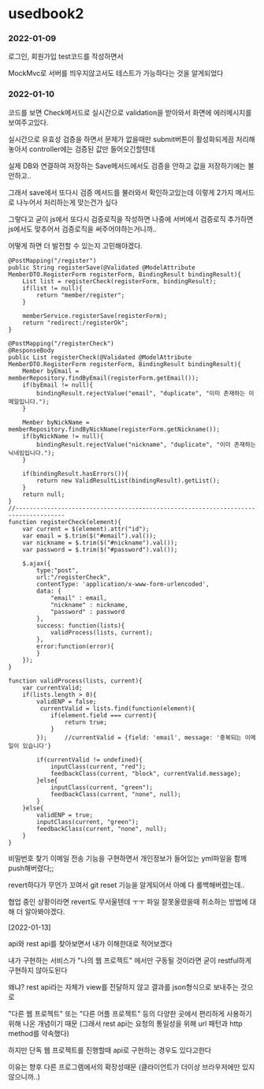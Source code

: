 # usedbook2

### 2022-01-09

로그인, 회원가입 test코드를 작성하면서 

MockMvc로 서버를 띄우지않고서도 테스트가 가능하다는 것을 알게되었다


### 2022-01-10

코드를 보면 Check메서드로 실시간으로 validation을 받아와서 화면에 에러메시지를 보여주고있다.

실시간으로 유효성 검증을 하면서 문제가 없을때만 submit버튼이 활성화되게끔 처리해놓아서 controller에는 검증된 값만 들어오긴할텐데 

실제 DB와 연결하여 저장하는 Save메서드에서도 검증을 안하고 값을 저장하기에는 불안하고.. 

그래서 save에서 또다시 검증 메서드를 불러와서 확인하고있는데 이렇게 2가지 메서드로 나누어서 처리하는게 맞는건가 싶다

그렇다고 굳이 js에서 또다시 검증로직을 작성하면 나중에 서버에서 검증로직 추가하면 js에서도 맞추어서 검증로직을 써주어야하는거니까.. 

어떻게 하면 더 발전할 수 있는지 고민해야겠다.



    @PostMapping("/register")
    public String registerSave(@Validated @ModelAttribute MemberDTO.RegisterForm registerForm, BindingResult bindingResult){
        List list = registerCheck(registerForm, bindingResult);
        if(list != null){
            return "member/register";
        }

        memberService.registerSave(registerForm);
        return "redirect:/registerOk";
    }

    @PostMapping("/registerCheck")
    @ResponseBody
    public List registerCheck(@Validated @ModelAttribute MemberDTO.RegisterForm registerForm, BindingResult bindingResult){
        Member byEmail = memberRepository.findByEmail(registerForm.getEmail());
        if(byEmail != null){
            bindingResult.rejectValue("email", "duplicate", "이미 존재하는 이메일입니다.");
        }

        Member byNickName = memberRepository.findByNickName(registerForm.getNickname());
        if(byNickName != null){
            bindingResult.rejectValue("nickname", "duplicate", "이미 존재하는 닉네임입니다.");
        }

        if(bindingResult.hasErrors()){
            return new ValidResultList(bindingResult).getList();
        }
        return null;
    }
    //------------------------------------------------------------------------------------
    function registerCheck(element){
        var current = $(element).attr("id");
        var email = $.trim($("#email").val());
        var nickname = $.trim($("#nickname").val());
        var password = $.trim($("#password").val());

        $.ajax({
            type:"post",
            url:"/registerCheck",
            contentType: 'application/x-www-form-urlencoded',
            data: {
                "email" : email,
                "nickname" : nickname,
                "password" : password
            },
            success: function(lists){
                validProcess(lists, current);
            },
            error:function(error){
            }
        });
    }

    function validProcess(lists, current){
        var currentValid;
        if(lists.length > 0){
            validENP = false;
             currentValid = lists.find(function(element){
                if(element.field === current){
                    return true;
                }
            });     //currentValid = {field: 'email', message: '중복되는 이메일이 있습니다'}

            if(currentValid != undefined){
                inputClass(current, "red");
                feedbackClass(current, "block", currentValid.message);
            }else{
                inputClass(current, "green");
                feedbackClass(current, "none", null);
            }
        }else{
            validENP = true;
            inputClass(current, "green");
            feedbackClass(current, "none", null);
        }
    }


비밀번호 찾기 이메일 전송 기능을 구현하면서 개인정보가 들어있는 yml파일을 함께 push해버렸다;;

revert하다가 무언가 꼬여서 git reset 기능을 알게되어서 아예 다 롤백해버렸는데.. 

협업 중인 상황이라면 revert도 무서울텐데 ㅜㅜ 파일 잘못올렸을때 취소하는 방법에 대해 더 알아봐야겠다.


[2022-01-13]

api와 rest api를 찾아보면서 내가 이해한대로 적어보겠다

내가 구현하는 서비스가 "나의 웹 프로젝트" 에서만 구동될 것이라면 굳이 restful하게 구현하지 않아도된다

왜냐? rest api라는 자체가 view를 전달하지 않고 결과를 json형식으로 보내주는 것으로

"다른 웹 프로젝트" 또는 "다른 어플 프로젝트" 등의 다양한 곳에서 편리하게 사용하기 위해 나온 개념이기 때문 (그래서 rest api는 요청의 통일성을 위해 url 패턴과 http method를 약속했다)

하지만 단독 웹 프로젝트를 진행할때 api로 구현하는 경우도 있다고한다

이유는 향후 다른 프로그램에서의 확장성때문 (클라이언트가 더이상 브라우저에만 있지 않으니까..)





